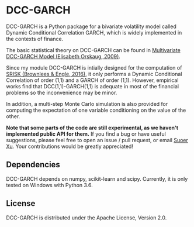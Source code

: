 # DCC-GARCH

DCC-GARCH is a Python package for a bivariate volatility model
called Dynamic Conditional Correlation GARCH,
which is widely implemented in the contexts of finance.

The basic statistical theory on DCC-GARCH can be found in
[Multivariate DCC-GARCH Model (Elisabeth Orskaug, 2009)](https://core.ac.uk/download/pdf/52106361.pdf).

Since my module DCC-GARCH is intially designed for
the computation of 
[SRISK (Brownlees & Engle, 2016)](https://academic.oup.com/rfs/article/30/1/48/2669965),
it only performs a Dynamic Conditional Correlation of order (1,1) and a GARCH of order (1,1).
However, empirical works find that DCC(1,1)-GARCH(1,1) is adequate in most of the financial problems
so the inconvenience may be minor.

In addition, a multi-step Monte Carlo simulation is also provided
for computing the expectation of one variable conditioning on the value of the other.

**Note that some parts of the code are still experimental,
as we haven't implemented public API for them.**
If you find a bug or have useful suggestions, please feel free to 
open an issue / pull request, or email [Suoer Xu](mailto:aterlioth@gmail.com).
Your contributions would be greatly appreciated!

## Dependencies

DCC-GARCH depends on numpy, scikit-learn and scipy.
Currently, it is only tested on Windows with Python 3.6.

## License

DCC-GARCH is distributed under the Apache License, Version 2.0.
